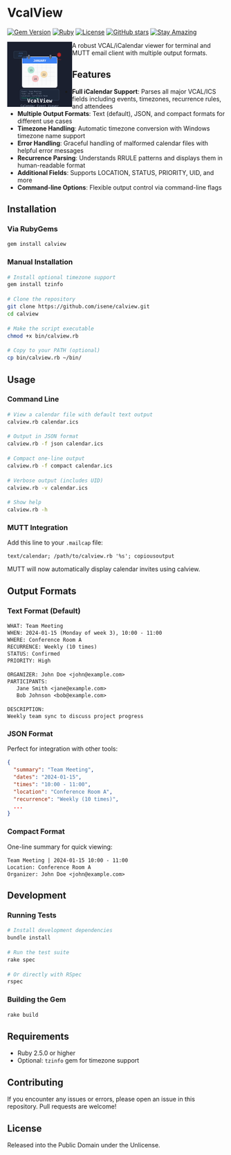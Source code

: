 # VcalView

[![Gem Version](https://badge.fury.io/rb/calview.svg)](https://badge.fury.io/rb/calview)
[![Ruby](https://img.shields.io/badge/Ruby-CC342D?style=flat&logo=ruby&logoColor=white)](https://www.ruby-lang.org/)
[![License](https://img.shields.io/badge/License-Public%20Domain-brightgreen.svg)](https://unlicense.org/)
[![GitHub stars](https://img.shields.io/github/stars/isene/VcalView.svg)](https://github.com/isene/VcalView/stargazers)
[![Stay Amazing](https://img.shields.io/badge/Stay-Amazing-blue.svg)](https://isene.org)

<img src="img/vcalview_logo.svg" align="left" width="150" height="150" alt="VcalView Logo">

A robust VCAL/iCalendar viewer for terminal and MUTT email client with multiple output formats.

## Features

- **Full iCalendar Support**: Parses all major VCAL/ICS fields including events, timezones, recurrence rules, and attendees
- **Multiple Output Formats**: Text (default), JSON, and compact formats for different use cases
- **Timezone Handling**: Automatic timezone conversion with Windows timezone name support
- **Error Handling**: Graceful handling of malformed calendar files with helpful error messages
- **Recurrence Parsing**: Understands RRULE patterns and displays them in human-readable format
- **Additional Fields**: Supports LOCATION, STATUS, PRIORITY, UID, and more
- **Command-line Options**: Flexible output control via command-line flags

## Installation

### Via RubyGems
```bash
gem install calview
```

### Manual Installation
```bash
# Install optional timezone support
gem install tzinfo

# Clone the repository
git clone https://github.com/isene/calview.git
cd calview

# Make the script executable
chmod +x bin/calview.rb

# Copy to your PATH (optional)
cp bin/calview.rb ~/bin/
```

## Usage

### Command Line

```bash
# View a calendar file with default text output
calview.rb calendar.ics

# Output in JSON format
calview.rb -f json calendar.ics

# Compact one-line output
calview.rb -f compact calendar.ics

# Verbose output (includes UID)
calview.rb -v calendar.ics

# Show help
calview.rb -h
```

### MUTT Integration

Add this line to your `.mailcap` file:

```
text/calendar; /path/to/calview.rb '%s'; copiousoutput
```

MUTT will now automatically display calendar invites using calview.

## Output Formats

### Text Format (Default)
```
WHAT: Team Meeting
WHEN: 2024-01-15 (Monday of week 3), 10:00 - 11:00
WHERE: Conference Room A
RECURRENCE: Weekly (10 times)
STATUS: Confirmed
PRIORITY: High

ORGANIZER: John Doe <john@example.com>
PARTICIPANTS:
   Jane Smith <jane@example.com>
   Bob Johnson <bob@example.com>

DESCRIPTION:
Weekly team sync to discuss project progress
```

### JSON Format
Perfect for integration with other tools:
```json
{
  "summary": "Team Meeting",
  "dates": "2024-01-15",
  "times": "10:00 - 11:00",
  "location": "Conference Room A",
  "recurrence": "Weekly (10 times)",
  ...
}
```

### Compact Format
One-line summary for quick viewing:
```
Team Meeting | 2024-01-15 10:00 - 11:00
Location: Conference Room A
Organizer: John Doe <john@example.com>
```

## Development

### Running Tests
```bash
# Install development dependencies
bundle install

# Run the test suite
rake spec

# Or directly with RSpec
rspec
```

### Building the Gem
```bash
rake build
```

## Requirements

- Ruby 2.5.0 or higher
- Optional: `tzinfo` gem for timezone support

## Contributing

If you encounter any issues or errors, please open an issue in this repository. Pull requests are welcome!

## License

Released into the Public Domain under the Unlicense.
